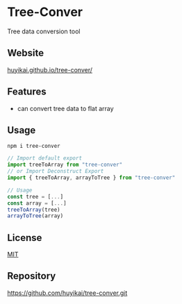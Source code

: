 # Tree-Conver

Tree data conversion tool

## Website

[huyikai.github.io/tree-conver/](https://huyikai.github.io/tree-conver/)

## Features

- can convert tree data to flat array

## Usage

```shell
npm i tree-conver
```

```javascript
// Import default export
import treeToArray from "tree-conver"
// or Import Deconstruct Export
import { treeToArray, arrayToTree } from "tree-conver"

// Usage
const tree = [...]
const array = [...]
treeToArray(tree)
arrayToTree(array)
```



## License

[MIT](./license)

## Repository
https://github.com/huyikai/tree-conver.git